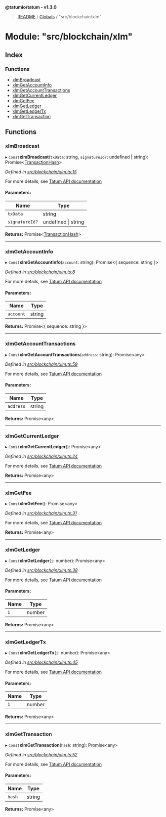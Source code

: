 **@tatumio/tatum - v1.3.0**

> [README](../README.md) / [Globals](../globals.md) / "src/blockchain/xlm"

# Module: "src/blockchain/xlm"

## Index

### Functions

* [xlmBroadcast](_src_blockchain_xlm_.md#xlmbroadcast)
* [xlmGetAccountInfo](_src_blockchain_xlm_.md#xlmgetaccountinfo)
* [xlmGetAccountTransactions](_src_blockchain_xlm_.md#xlmgetaccounttransactions)
* [xlmGetCurrentLedger](_src_blockchain_xlm_.md#xlmgetcurrentledger)
* [xlmGetFee](_src_blockchain_xlm_.md#xlmgetfee)
* [xlmGetLedger](_src_blockchain_xlm_.md#xlmgetledger)
* [xlmGetLedgerTx](_src_blockchain_xlm_.md#xlmgetledgertx)
* [xlmGetTransaction](_src_blockchain_xlm_.md#xlmgettransaction)

## Functions

### xlmBroadcast

▸ `Const`**xlmBroadcast**(`txData`: string, `signatureId?`: undefined \| string): Promise\<[TransactionHash](../interfaces/_src_model_response_common_transactionhash_.transactionhash.md)>

*Defined in [src/blockchain/xlm.ts:15](https://github.com/tatumio/tatum-js/blob/31bb1b4/src/blockchain/xlm.ts#L15)*

For more details, see <a href="https://tatum.io/apidoc.html#operation/XlmBroadcast" target="_blank">Tatum API documentation</a>

#### Parameters:

Name | Type |
------ | ------ |
`txData` | string |
`signatureId?` | undefined \| string |

**Returns:** Promise\<[TransactionHash](../interfaces/_src_model_response_common_transactionhash_.transactionhash.md)>

___

### xlmGetAccountInfo

▸ `Const`**xlmGetAccountInfo**(`account`: string): Promise\<{ sequence: string  }>

*Defined in [src/blockchain/xlm.ts:8](https://github.com/tatumio/tatum-js/blob/31bb1b4/src/blockchain/xlm.ts#L8)*

For more details, see <a href="https://tatum.io/apidoc.html#operation/XlmGetAccountInfo" target="_blank">Tatum API documentation</a>

#### Parameters:

Name | Type |
------ | ------ |
`account` | string |

**Returns:** Promise\<{ sequence: string  }>

___

### xlmGetAccountTransactions

▸ `Const`**xlmGetAccountTransactions**(`address`: string): Promise\<any>

*Defined in [src/blockchain/xlm.ts:59](https://github.com/tatumio/tatum-js/blob/31bb1b4/src/blockchain/xlm.ts#L59)*

For more details, see <a href="https://tatum.io/apidoc.html#operation/XlmGetAccountTx" target="_blank">Tatum API documentation</a>

#### Parameters:

Name | Type |
------ | ------ |
`address` | string |

**Returns:** Promise\<any>

___

### xlmGetCurrentLedger

▸ `Const`**xlmGetCurrentLedger**(): Promise\<any>

*Defined in [src/blockchain/xlm.ts:24](https://github.com/tatumio/tatum-js/blob/31bb1b4/src/blockchain/xlm.ts#L24)*

For more details, see <a href="https://tatum.io/apidoc.html#operation/XlmGetLastClosedLedger" target="_blank">Tatum API documentation</a>

**Returns:** Promise\<any>

___

### xlmGetFee

▸ `Const`**xlmGetFee**(): Promise\<any>

*Defined in [src/blockchain/xlm.ts:31](https://github.com/tatumio/tatum-js/blob/31bb1b4/src/blockchain/xlm.ts#L31)*

For more details, see <a href="https://tatum.io/apidoc.html#operation/XlmGetFee" target="_blank">Tatum API documentation</a>

**Returns:** Promise\<any>

___

### xlmGetLedger

▸ `Const`**xlmGetLedger**(`i`: number): Promise\<any>

*Defined in [src/blockchain/xlm.ts:38](https://github.com/tatumio/tatum-js/blob/31bb1b4/src/blockchain/xlm.ts#L38)*

For more details, see <a href="https://tatum.io/apidoc.html#operation/XlmGetLedger" target="_blank">Tatum API documentation</a>

#### Parameters:

Name | Type |
------ | ------ |
`i` | number |

**Returns:** Promise\<any>

___

### xlmGetLedgerTx

▸ `Const`**xlmGetLedgerTx**(`i`: number): Promise\<any>

*Defined in [src/blockchain/xlm.ts:45](https://github.com/tatumio/tatum-js/blob/31bb1b4/src/blockchain/xlm.ts#L45)*

For more details, see <a href="https://tatum.io/apidoc.html#operation/XlmGetLedgerTx" target="_blank">Tatum API documentation</a>

#### Parameters:

Name | Type |
------ | ------ |
`i` | number |

**Returns:** Promise\<any>

___

### xlmGetTransaction

▸ `Const`**xlmGetTransaction**(`hash`: string): Promise\<any>

*Defined in [src/blockchain/xlm.ts:52](https://github.com/tatumio/tatum-js/blob/31bb1b4/src/blockchain/xlm.ts#L52)*

For more details, see <a href="https://tatum.io/apidoc.html#operation/XlmGetTransaction" target="_blank">Tatum API documentation</a>

#### Parameters:

Name | Type |
------ | ------ |
`hash` | string |

**Returns:** Promise\<any>
